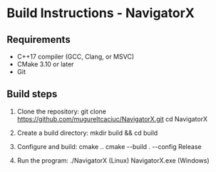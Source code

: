 # Build Instructions - NavigatorX

## Requirements
- C++17 compiler (GCC, Clang, or MSVC)
- CMake 3.10 or later
- Git

## Build steps

1. Clone the repository:
   git clone https://github.com/mugureltcaciuc/NavigatorX.git
   cd NavigatorX

2. Create a build directory:
   mkdir build && cd build

3. Configure and build:
   cmake ..
   cmake --build . --config Release

4. Run the program:
   ./NavigatorX   (Linux)
   NavigatorX.exe (Windows)
